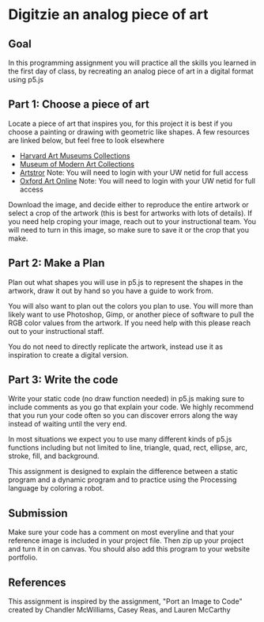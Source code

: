 # Digitzie an analog piece of art
## Goal 
In this programming assignment you will practice all the skills you learned in the first day of class, by recreating an analog piece of art in a digital format using p5.js

## Part 1: Choose a piece of art
Locate a piece of art that inspires you, for this project it is best if you choose a painting or drawing with geometric like shapes. A few resources are linked below, but feel free to look elsewhere

* [Harvard Art Museums Collections](http://www.harvardartmuseums.org/collections?)
* [Museum of Modern Art Collections](http://www.moma.org/collection/)
* [Artstror](http://offcampus.lib.washington.edu/login?url=http://www.artstor.org/index.shtml) Note: You will need to login with your UW netid for full access
* [Oxford Art Online](http://offcampus.lib.washington.edu/login?url=http://www.oxfordartonline.com/) Note: You will need to login with your UW netid for full access

Download the image, and decide either to reproduce the entire artwork or select a crop of the artwork (this is best for artworks with lots of details). If you need help croping your image, reach out to your instructional team. You will need to turn in this image, so make sure to save it or the crop that you make.

## Part 2: Make a Plan
Plan out what shapes you will use in p5.js to represent the shapes in the artwork, draw it out by hand so you have a guide to work from. 

You will also want to plan out the colors you plan to use. You will more than likely want to use Photoshop, Gimp, or another piece of software to pull the RGB color values from the artwork. If you need help with this please reach out to your instructional staff.

You do not need to directly replicate the artwork, instead use it as inspiration to create a digital version.

## Part 3: Write the code
Write your static code (no draw function needed) in p5.js making sure to include comments as you go that explain your code. We highly recommend that you run your code often so you can discover errors along the way instead of waiting until the very end.

In most situations we expect you to use many different kinds of p5.js functions including but not limited to line, triangle, quad, rect, ellipse, arc, stroke, fill, and background. 

This assignment is designed to explain the difference between a static program and a dynamic program and to practice using the Processing language by coloring a robot. 

## Submission
Make sure your code has a comment on most everyline and that your reference image is included in your project file. Then zip up your project and turn it in on canvas. You should also add this program to your website portfolio.

## References
This assignment is inspired by the assignment, "Port an Image to Code" created by Chandler McWilliams, Casey Reas, and Lauren McCarthy